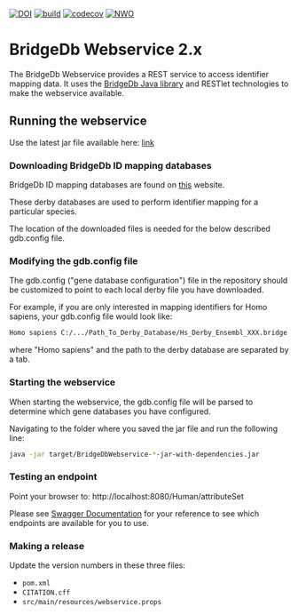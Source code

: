 [![DOI](https://zenodo.org/badge/546656929.svg)](https://zenodo.org/badge/latestdoi/546656929)
[![build](https://github.com/bridgedb/BridgeDbWebservice/actions/workflows/build.yml/badge.svg)](https://github.com/bridgedb/BridgeDbWebservice/actions/workflows/build.yml)
[![codecov](https://codecov.io/gh/bridgedb/BridgeDbWebservice/branch/main/graph/badge.svg?token=E1NGWVWL04)](https://codecov.io/gh/bridgedb/BridgeDbWebservice)
[![NWO](https://img.shields.io/badge/NWO%20Open%20Science-203.001.121-orange)](https://www.nwo.nl/en/projects/203001121)

# BridgeDb Webservice 2.x

The BridgeDb Webservice provides a REST service to access identifier mapping data. It uses the [BridgeDb Java library](https://github.com/bridgedb/bridgedb) and RESTlet technologies to make the webservice available. 

## Running the webservice

Use the latest jar file available here: [link](https://github.com/bridgedb/BridgeDbWebservice/releases/download/2.1.4/BridgeDbWebservice-2.1.4-jar-with-dependencies.jar)

### Downloading BridgeDb ID mapping databases

BridgeDb ID mapping databases are found on [this](https://bridgedb.github.io/data/gene_database/) website. 

These derby databases are used to perform identifier mapping for a particular species.

The location of the downloaded files is needed for the below described gdb.config file.

### Modifying the gdb.config file

The gdb.config ("gene database configuration") file in the repository should be customized to point to each local derby file you have downloaded. 

For example, if you are only interested in mapping identifiers for Homo sapiens, your gdb.config file would look like:

```bash
Homo sapiens C:/.../Path_To_Derby_Database/Hs_Derby_Ensembl_XXX.bridge
```

where "Homo sapiens" and the path to the derby database are separated by a tab.
 

### Starting the webservice

When starting the webservice, the gdb.config file will be parsed to determine which gene databases you have configured.

Navigating to the folder where you saved the jar file and run the following line:

```bash
java -jar target/BridgeDbWebservice-*-jar-with-dependencies.jar
```

### Testing an endpoint

Point your browser to: http://localhost:8080/Human/attributeSet

Please see [Swagger Documentation](https://bridgedb.github.io/swagger/#/Identifiers%20(Genes%2C%20proteins%2C%20metabolites%2C%20interactions)/get__organism__properties) for your reference to see which endpoints are available for you to use.

### Making a release

Update the version numbers in these three files:

- `pom.xml`
- `CITATION.cff`
- `src/main/resources/webservice.props`

